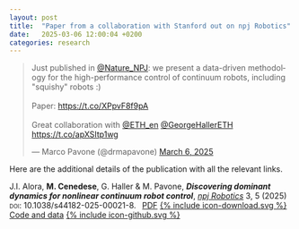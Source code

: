 ```yaml
---
layout: post
title:  "Paper from a collaboration with Stanford out on npj Robotics"
date:   2025-03-06 12:00:04 +0200
categories: research
---
```


<blockquote class="twitter-tweet" data-theme="dark"><p lang="en" dir="ltr">Just published in <a href="https://twitter.com/Nature_NPJ?ref_src=twsrc%5Etfw">@Nature_NPJ</a>: we present a data-driven methodology for the high-performance control of continuum robots, including &quot;squishy&quot; robots :)<br><br>Paper: <a href="https://t.co/XPpvF8f9pA">https://t.co/XPpvF8f9pA</a><br><br>Great collaboration with <a href="https://twitter.com/ETH_en?ref_src=twsrc%5Etfw">@ETH_en</a> <a href="https://twitter.com/GeorgeHallerETH?ref_src=twsrc%5Etfw">@GeorgeHallerETH</a> <a href="https://t.co/apXSItp1wg">https://t.co/apXSItp1wg</a></p>&mdash; Marco Pavone (@drmapavone) <a href="https://twitter.com/drmapavone/status/1897775906766438794?ref_src=twsrc%5Etfw">March 6, 2025</a></blockquote> <script async src="https://platform.twitter.com/widgets.js" charset="utf-8"></script>

Here are the additional details of the publication with all the relevant links.

J.I. Alora, **M. Cenedese**, G. Haller & M. Pavone, ***Discovering dominant dynamics for nonlinear continuum robot control***, [*npj Robotics*](https://doi.org/10.1038/s44182-025-00021-8) 3, 5 (2025) <span style="font-variant:small-caps;">doi</span>: 10.1038/s44182-025-00021-8. <a style='margin-left:.5em' href="https://www.nature.com/articles/s44182-025-00021-8.pdf">PDF<span style='margin-left:.3em;margin-right:.5em' class="icon icon--download">{% include icon-download.svg %}</span></a> <a href="https://github.com/jjalora/SSMR-for-control">Code and data<span style='margin-left:.3em;margin-right:.5em' class="icon icon--download">{% include icon-github.svg %}
